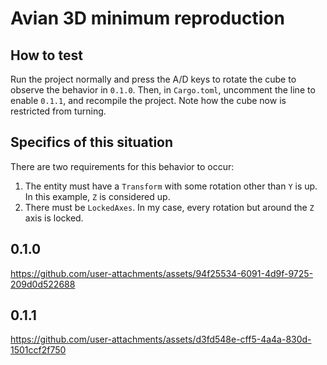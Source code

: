 # Avian 3D minimum reproduction

## How to test

Run the project normally and press the A/D keys to rotate the cube to observe the behavior in `0.1.0`. Then, in `Cargo.toml`, uncomment the line to enable `0.1.1`, and recompile the project. Note how the cube now is restricted from turning.

## Specifics of this situation

There are two requirements for this behavior to occur:

1. The entity must have a `Transform` with some rotation other than `Y` is up. In this example, `Z` is considered up.
2. There must be `LockedAxes`. In my case, every rotation but around the `Z` axis is locked.

## 0.1.0

https://github.com/user-attachments/assets/94f25534-6091-4d9f-9725-209d0d522688

## 0.1.1

https://github.com/user-attachments/assets/d3fd548e-cff5-4a4a-830d-1501ccf2f750

